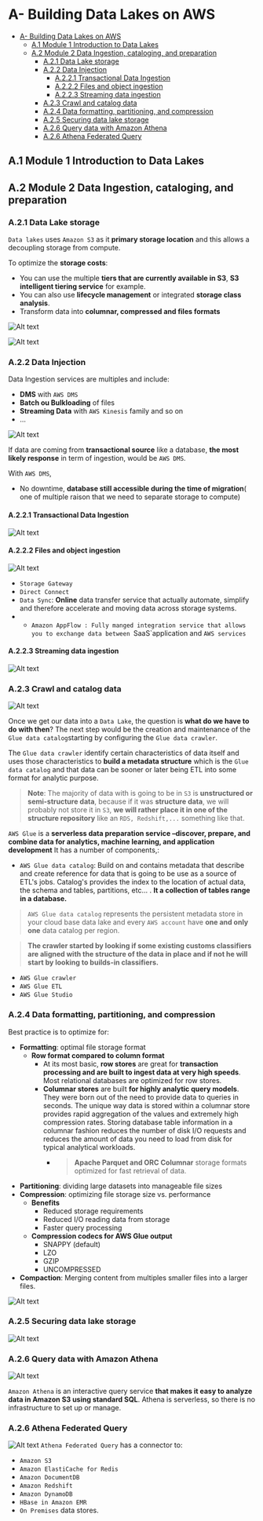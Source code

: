 # A- Building Data Lakes on AWS

- [A- Building Data Lakes on AWS](#a--building-data-lakes-on-aws)
  - [A.1 Module 1 Introduction to Data Lakes](#a1-module-1-introduction-to-data-lakes)
  - [A.2 Module 2 Data Ingestion, cataloging, and preparation](#a2-module-2-data-ingestion-cataloging-and-preparation)
    - [A.2.1 Data Lake storage](#a21-data-lake-storage)
    - [A.2.2 Data Injection](#a22-data-injection)
      - [A.2.2.1 Transactional Data Ingestion](#a221-transactional-data-ingestion)
      - [A.2.2.2 Files and object ingestion](#a222-files-and-object-ingestion)
      - [A.2.2.3 Streaming data ingestion](#a223-streaming-data-ingestion)
    - [A.2.3 Crawl and catalog data](#a23-crawl-and-catalog-data)
    - [A.2.4 Data formatting, partitioning, and compression](#a24-data-formatting-partitioning-and-compression)
    - [A.2.5 Securing data lake storage](#a25-securing-data-lake-storage)
    - [A.2.6 Query data with Amazon Athena](#a26-query-data-with-amazon-athena)
    - [A.2.6 Athena Federated Query](#a26-athena-federated-query)
## A.1 Module 1 Introduction to Data Lakes
## A.2 Module 2 Data Ingestion, cataloging, and preparation

### A.2.1 Data Lake storage
``Data lakes`` uses ``Amazon S3`` as it **primary storage location** and this allows a decoupling storage from compute.

To optimize the **storage costs**:
* You can use the multiple **tiers that are currently available in S3**, **S3 intelligent tiering service** for example.
* You can also use **lifecycle management** or integrated **storage class analysis**.
* Transform data into **columnar, compressed and files formats**
  


![Alt text](fig/29.png)

![Alt text](fig/30.png)
### A.2.2 Data Injection
Data Ingestion services are multiples and include:
* **DMS** with ``AWS DMS``
* **Batch ou Bulkloading** of files
* **Streaming Data** with ``AWS Kinesis`` family and so on
* ...


![Alt text](fig/31_.png)

If data are coming from **transactional source** like a database, **the most likely response** in term of ingestion, would be ``AWS DMS``.

With ``AWS DMS``,
* No downtime, **database still accessible during the time of migration**( one of multiple raison that we need to separate storage to compute)
  
#### A.2.2.1 Transactional Data Ingestion
![Alt text](fig/32.png)
#### A.2.2.2 Files and object ingestion
![Alt text](fig/33.png)
* ``Storage Gateway``
* ``Direct Connect``
* ``Data Sync``: **Online** data transfer service that actually automate, simplify and therefore accelerate  and moving data across storage systems.
* * ``Amazon AppFlow : Fully manged integration service that allows you to exchange data between ``SaaS`application and  ``AWS services``

#### A.2.2.3 Streaming data ingestion
![Alt text](fig/34.png)

### A.2.3 Crawl and catalog data
![Alt text](fig/36.png)

Once we get our data into a ``Data Lake``, the question is **what do we have to do with then**? The next step would be the creation and maintenance of the ``Glue data catalog``starting by configuring the ``Glue data crawler``.

The ``Glue data crawler`` identify certain characteristics of data itself and uses those characteristics to **build a metadata structure** which is the ``Glue data catalog`` and that data can be sooner or later being ETL into some format for analytic purpose.

> **Note**: The majority of data with is going to be in ``S3`` is **unstructured or semi-structure data**, because if it was **structure data**, we will probably not store it in ``S3``, **we will rather place it in one of the structure repository**  like an ``RDS, Redshift,...`` something like that.

``AWS Glue`` is a **serverless data preparation service –discover, prepare, and combine data for analytics, machine learning, and application development**
It has a number of components,:
* ``AWS Glue data catalog``: Build on and contains metadata  that describe and create reference for data that is going to be use as a source of ETL's jobs. Catalog's provides the index to the location of actual data, the schema and tables,  partitions, etc... . **It a collection of tables range in a database.**
> ``AWS Glue data catalog`` represents the persistent metadata store in your cloud base data lake and every ``AWS account`` have **one and only one** data catalog per region.

> **The crawler started by looking if some existing customs classifiers are aligned with the structure of the data in place and if not he will start by looking to builds-in classifiers.**
> 
* ``AWS Glue crawler``
* ``AWS Glue ETL``
* ``AWS Glue Studio``


### A.2.4 Data formatting, partitioning, and compression
Best practice is to optimize for:
* **Formatting**: optimal file storage format
  * **Row format compared to column format**
    *  At its most basic, **row stores** are great for **transaction processing and are built to ingest data at very high speeds**. Most relational databases are optimized for row stores.
    *  **Columnar stores** are built **for highly analytic query models**. They were born out of the need to provide data to queries in seconds. The unique way data is stored within a columnar store provides rapid aggregation of the values and extremely high compression rates. Storing database table information in a columnar fashion reduces the number of disk I/O requests and reduces the amount of data you need to load from disk for typical analytical workloads. 
       *  >  **Apache Parquet and ORC Columnar** storage formats optimized for fast retrieval of data.
* **Partitioning**: dividing large datasets into manageable file sizes
* **Compression**: optimizing file storage size vs. performance
  * **Benefits**
    * Reduced storage requirements 
    * Reduced I/O reading data from storage
    * Faster query processing
  * **Compression codecs for AWS Glue output**
    * SNAPPY (default)
    * LZO
    * GZIP
    * UNCOMPRESSED
* **Compaction**: Merging content from multiples smaller files into a larger files.

![Alt text](fig/37.png)

### A.2.5 Securing data lake storage
![**Alt text**](fig/38.png)

### A.2.6 Query data with Amazon Athena
![**Alt text**](fig/39.png)

``Amazon Athena`` is an interactive query service **that makes it easy to analyze data in Amazon S3 using standard SQL**. Athena is serverless, so there is no infrastructure to set up or manage.

### A.2.6 Athena Federated Query
![**Alt text**](fig/40.png)
``Athena Federated Query`` has a connector to:
* ``Amazon S3``
* ``Amazon ElastiCache for Redis``
* ``Amazon DocumentDB``
* ``Amazon Redshift``
* ``Amazon DynamoDB``
* ``HBase in Amazon EMR``
* ``On Premises`` data stores.









